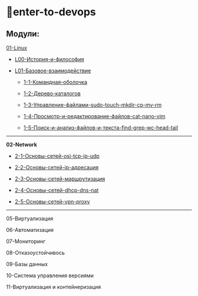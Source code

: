 # :rocket:enter-to-devops

## Модули:

[01-Linux](https://github.com/mistermedved01/enter-to-devops/tree/master/01-Linux)

- [L00-История-и-философия](https://github.com/mistermedved01/enter-to-devops/blob/master/01-Linux/L00-%D0%98%D1%81%D1%82%D0%BE%D1%80%D0%B8%D1%8F-%D0%B8-%D1%84%D0%B8%D0%BB%D0%BE%D1%81%D0%BE%D1%84%D0%B8%D1%8F.md)

- [L01-Базовое-взаимодействие](https://github.com/mistermedved01/enter-to-devops/tree/master/01-Linux/L01-%D0%91%D0%B0%D0%B7%D0%BE%D0%B2%D0%BE%D0%B5-%D0%B2%D0%B7%D0%B0%D0%B8%D0%BC%D0%BE%D0%B4%D0%B5%D0%B9%D1%81%D1%82%D0%B2%D0%B8%D0%B5)

    - [1-1-Командная-оболочка](https://github.com/mistermedved01/enter-to-devops/blob/master/01-Linux/L01-%D0%91%D0%B0%D0%B7%D0%BE%D0%B2%D0%BE%D0%B5-%D0%B2%D0%B7%D0%B0%D0%B8%D0%BC%D0%BE%D0%B4%D0%B5%D0%B9%D1%81%D1%82%D0%B2%D0%B8%D0%B5/1-1-%D0%9A%D0%BE%D0%BC%D0%B0%D0%BD%D0%B4%D0%BD%D0%B0%D1%8F-%D0%BE%D0%B1%D0%BE%D0%BB%D0%BE%D1%87%D0%BA%D0%B0.md)

    - [1-2-Дерево-каталогов](https://github.com/mistermedved01/enter-to-devops/blob/master/01-Linux/L01-%D0%91%D0%B0%D0%B7%D0%BE%D0%B2%D0%BE%D0%B5-%D0%B2%D0%B7%D0%B0%D0%B8%D0%BC%D0%BE%D0%B4%D0%B5%D0%B9%D1%81%D1%82%D0%B2%D0%B8%D0%B5/1-2-%D0%94%D0%B5%D1%80%D0%B5%D0%B2%D0%BE-%D0%BA%D0%B0%D1%82%D0%B0%D0%BB%D0%BE%D0%B3%D0%BE%D0%B2.md)

    - [1-3-Управление-файлами-sudo-touch-mkdir-cp-mv-rm](https://github.com/mistermedved01/enter-to-devops/blob/master/01-Linux/L01-%D0%91%D0%B0%D0%B7%D0%BE%D0%B2%D0%BE%D0%B5-%D0%B2%D0%B7%D0%B0%D0%B8%D0%BC%D0%BE%D0%B4%D0%B5%D0%B9%D1%81%D1%82%D0%B2%D0%B8%D0%B5/1-3-%D0%A3%D0%BF%D1%80%D0%B0%D0%B2%D0%BB%D0%B5%D0%BD%D0%B8%D0%B5-%D1%84%D0%B0%D0%B9%D0%BB%D0%B0%D0%BC%D0%B8-sudo-touch-mkdir-cp-mv-rm.md)

    - [1-4-Просмотр-и-редактирование-файлов-cat-nano-vim](https://github.com/mistermedved01/enter-to-devops/blob/master/01-Linux/L01-%D0%91%D0%B0%D0%B7%D0%BE%D0%B2%D0%BE%D0%B5-%D0%B2%D0%B7%D0%B0%D0%B8%D0%BC%D0%BE%D0%B4%D0%B5%D0%B9%D1%81%D1%82%D0%B2%D0%B8%D0%B5/1-4-%D0%9F%D1%80%D0%BE%D1%81%D0%BC%D0%BE%D1%82%D1%80-%D0%B8-%D1%80%D0%B5%D0%B4%D0%B0%D0%BA%D1%82%D0%B8%D1%80%D0%BE%D0%B2%D0%B0%D0%BD%D0%B8%D0%B5-%D1%84%D0%B0%D0%B9%D0%BB%D0%BE%D0%B2-cat-nano-vim.md)

    - [1-5-Поиск-и-анализ-файлов-и-текста-find-grep-wc-head-tail](https://github.com/mistermedved01/enter-to-devops/blob/master/01-Linux/L01-%D0%91%D0%B0%D0%B7%D0%BE%D0%B2%D0%BE%D0%B5-%D0%B2%D0%B7%D0%B0%D0%B8%D0%BC%D0%BE%D0%B4%D0%B5%D0%B9%D1%81%D1%82%D0%B2%D0%B8%D0%B5/1-5-%D0%9F%D0%BE%D0%B8%D1%81%D0%BA-%D0%B8-%D0%B0%D0%BD%D0%B0%D0%BB%D0%B8%D0%B7-%D1%84%D0%B0%D0%B9%D0%BB%D0%BE%D0%B2-%D0%B8-%D1%82%D0%B5%D0%BA%D1%81%D1%82%D0%B0-find-grep-wc-head-tail.md)

---

**02-Network**

- [2-1-Основы-сетей-osi-tcp-ip-udp](https://github.com/mistermedved01/enter-to-devops/blob/master/02-Network/2-1-%D0%9E%D1%81%D0%BD%D0%BE%D0%B2%D1%8B-%D1%81%D0%B5%D1%82%D0%B5%D0%B9-osi-tcp-ip-udp.md)

- [2-2-Основы-сетей-ip-адресация](https://github.com/mistermedved01/enter-to-devops/blob/master/02-Network/2-2-%D0%9E%D1%81%D0%BD%D0%BE%D0%B2%D1%8B-%D1%81%D0%B5%D1%82%D0%B5%D0%B9-ip-%D0%B0%D0%B4%D1%80%D0%B5%D1%81%D0%B0%D1%86%D0%B8%D1%8F.md)

- [2-3-Основы-сетей-маршрутизация](https://github.com/mistermedved01/enter-to-devops/blob/master/02-Network/2-3-%D0%9E%D1%81%D0%BD%D0%BE%D0%B2%D1%8B-%D1%81%D0%B5%D1%82%D0%B5%D0%B9-%D0%BC%D0%B0%D1%80%D1%88%D1%80%D1%83%D1%82%D0%B8%D0%B7%D0%B0%D1%86%D0%B8%D1%8F.md)

- [2-4-Основы-сетей-dhcp-dns-nat](https://github.com/mistermedved01/enter-to-devops/blob/master/02-Network/2-4-%D0%9E%D1%81%D0%BD%D0%BE%D0%B2%D1%8B-%D1%81%D0%B5%D1%82%D0%B5%D0%B9-dhcp-dns-nat.md)

- [2-5-Основы-сетей-vpn-proxy](https://github.com/mistermedved01/enter-to-devops/blob/master/02-Network/2-5-%D0%9E%D1%81%D0%BD%D0%BE%D0%B2%D1%8B-%D1%81%D0%B5%D1%82%D0%B5%D0%B9-vpn-proxy.md)

---

05-Виртуализация

06-Автоматизация

07-Мониторинг

08-Отказоустойчивось

09-Базы данных

10-Система управления версиями

11-Виртуализация и контейнеризация